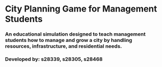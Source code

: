 # City Planning Game for Management Students

### An educational simulation designed to teach management students how to manage and grow a city by handling resources, infrastructure, and residential needs.
### Developed by: s28339, s28305, s28468
